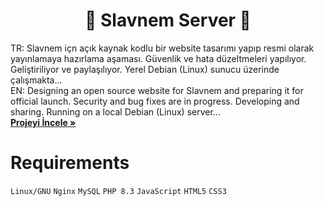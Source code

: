 <!-- Başlık -->
<h1 align="center">🚀 Slavnem Server 🌟</h1>

<!-- Kısa Açıklama -->
<p align="left">
    TR: Slavnem içn açık kaynak kodlu bir website tasarımı yapıp resmi olarak yayınlamaya hazırlama aşaması. Güvenlik ve hata düzeltmeleri yapılıyor. Geliştiriliyor ve paylaşılıyor. Yerel Debian (Linux) sunucu üzerinde çalışmakta...<br />
    EN: Designing an open source website for Slavnem and preparing it for official launch. Security and bug fixes are in progress. Developing and sharing. Running on a local Debian (Linux) server...
    <br />
    <a href="https://github.com/Slavnem/MainServer"><strong>Projeyi İncele »</strong></a>
</p>

# Requirements
`Linux/GNU`
`Nginx`
`MySQL`
`PHP 8.3`
`JavaScript`
`HTML5`
`CSS3`
